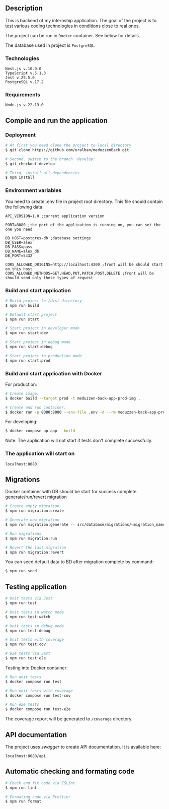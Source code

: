 ## Description

This is backend of my internship application. The goal of the project is to test various coding 
technologies in conditions close to real ones.

The project can be run in `Docker` container. See below for details.

The database used in project is `PostgreSQL`.

### Technologies
```
Nest.js v.10.0.0
TypeScript v.5.1.3
Jest v.29.5.0
PostgreSQL v.17.2
```

### Requirements
```
Node.js v.22.13.0
```

## Compile and run the application

### Deployment
```bash
# At first you need clone the project to local directory
$ git clone https://github.com/uralban/meduzzenBack.git

# Second, switch to the branch 'develop'
$ git checkout develop

# Third, install all dependencies
$ npm install
```

### Environment variables

You need to create .env file in project root directory. This file should contain the following data:
```
API_VERSION=1.0 ;current application version

PORT=8080 ;the port of the application is running on, you can set the one you need

DB_HOST=postgres-db ;database settings
DB_USER=alex
DB_PASS=pass
DB_NAME=alex_db
DB_PORT=5432

CORS_ALLOWED_ORIGINS=http://localhost:4200 ;front will be should start on this host
CORS_ALLOWED_METHODS=GET,HEAD,PUT,PATCH,POST,DELETE ;front will be should send only these types of request
```

### Build and start application

```bash
# Build project to /dist directory
$ npm run build

# Default start project
$ npm run start

# Start project in developer mode
$ npm run start:dev

# Start project in debug mode
$ npm run start:debug

# Start project in production mode
$ npm run start:prod
```

### Build and start application with Docker

For production:

```bash
# Create image:
$ docker build --target prod -t meduzzen-back-app-prod-img .

# Create and run container:
$ docker run -p 8080:8080 --env-file .env -d --rm meduzzen-back-app-prod-img
```

For developing:

```bash
$ docker compose up app --build
```
Note: The application will not start if tests don't complete successfully.

### The application will start on
```
localhost:8080
```

## Migrations

Docker container with DB should be start for success complete generate/run/revert migration

```bash
# Create empty migration
$ npm run migration:create

# Generate new migration
$ npm run migration:generate -- src/database/migrations/<migration_name>

# Run migrations
$ npm run migration:run

# Revert the last migration
$ npm run migration:revert
```

You can seed default data to BD after migration complete by command:
```bash
$ npm run seed
```

## Testing application

```bash
# Unit tests via Jest
$ npm run test

# Unit tests in watch mode
$ npm run test:watch

# Unit tests in debug mode
$ npm run test:debug

# Unit tests with coverage
$ npm run test:cov

# e2e tests via Jest
$ npm run test:e2e
```

Testing into Docker container:

```bash
# Run unit tests
$ docker compose run test

# Run unit tests with coverage
$ docker compose run test-cov

# Run e2e tests
$ docker compose run test-e2e
```
The coverage report will be generated to `/coverage` directory.

## API documentation

The project uses *swagger* to create API documentation. It is available here:

```
localhost:8080/api
```

## Automatic checking and formating code 

```bash
# Check and fix code via ESLint
$ npm run lint

# Formating code via Prettier
$ npm run format
```